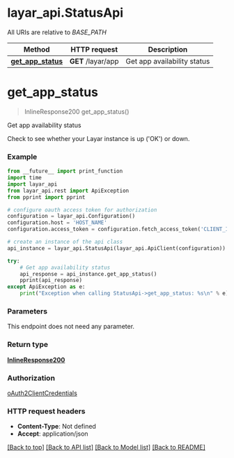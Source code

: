 # layar_api.StatusApi

All URIs are relative to *BASE_PATH*

Method | HTTP request | Description
------------- | ------------- | -------------
[**get_app_status**](StatusApi.md#get_app_status) | **GET** /layar/app | Get app availability status

# **get_app_status**
> InlineResponse200 get_app_status()

Get app availability status

Check to see whether your Layar instance is up ('OK') or down.

### Example
```python
from __future__ import print_function
import time
import layar_api
from layar_api.rest import ApiException
from pprint import pprint

# configure oauth access token for authorization
configuration = layar_api.Configuration()
configuration.host = 'HOST_NAME'
configuration.access_token = configuration.fetch_access_token('CLIENT_ID', 'CLIENT_SECRET')

# create an instance of the api class
api_instance = layar_api.StatusApi(layar_api.ApiClient(configuration))

try:
    # Get app availability status
    api_response = api_instance.get_app_status()
    pprint(api_response)
except ApiException as e:
    print("Exception when calling StatusApi->get_app_status: %s\n" % e)
```

### Parameters
This endpoint does not need any parameter.

### Return type

[**InlineResponse200**](InlineResponse200.md)

### Authorization

[oAuth2ClientCredentials](../README.md#oAuth2ClientCredentials)

### HTTP request headers

 - **Content-Type**: Not defined
 - **Accept**: application/json

[[Back to top]](#) [[Back to API list]](../README.md#documentation-for-api-endpoints) [[Back to Model list]](../README.md#documentation-for-models) [[Back to README]](../README.md)

